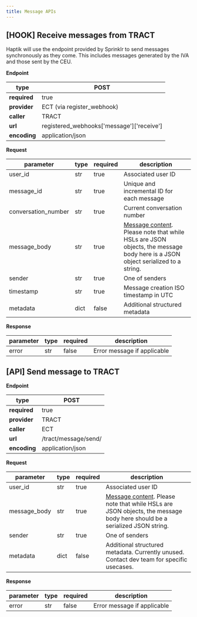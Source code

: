 ```yaml
---
title: Message APIs
---
```


## [HOOK] Receive messages from TRACT

Haptik will use the endpoint provided by Sprinklr to send messages synchronously as they come.
This includes messages generated by the IVA and those sent by the CEU.

**Endpoint**

| **type** | POST |
| --- | --- |
| **required** | true |
| **provider** | ECT (via register\_webhook) |
| **caller** | TRACT |
| **url** | registered\_webhooks[&#39;message&#39;][&#39;receive&#39;] |
| **encoding** | application/json |

**Request**

| **parameter** | **type** | **required** | **description** |
| --- | --- | --- | --- |
| user\_id | str | true | Associated user ID |
| message\_id | str | true | Unique and incremental ID for each message |
| conversation\_number | str | true | Current conversation number |
| message\_body | str | true | [Message content](https://docs.haptik.ai/hsl/). Please note that while HSLs are JSON objects, the message body here is a JSON object serialized to a string. |
| sender | str | true | One of senders |
| timestamp | str | true | Message creation ISO timestamp in UTC |
| metadata | dict | false | Additional structured metadata |

**Response**

| **parameter** | **type** | **required** | **description** |
| --- | --- | --- | --- |
| error | str | false | Error message if applicable |


## [API] Send message to TRACT

**Endpoint**

| **type** | POST |
| --- | --- |
| **required** | true |
| **provider** | TRACT |
| **caller** | ECT |
| **url** | /tract/message/send/ |
| **encoding** | application/json |

**Request**

| **parameter** | **type** | **required** | **description** |
| --- | --- | --- | --- |
| user\_id | str | true | Associated user ID |
| message\_body | str | true | [Message content](https://docs.haptik.ai/hsl/). Please note that while HSLs are JSON objects, the message body here should be a serialized JSON string. |
| sender | str | true | One of senders |
| metadata | dict | false | Additional structured metadata. Currently unused. Contact dev team for specific usecases. |

**Response**

| **parameter** | **type** | **required** | **description** |
| --- | --- | --- | --- |
| error | str | false | Error message if applicable |

